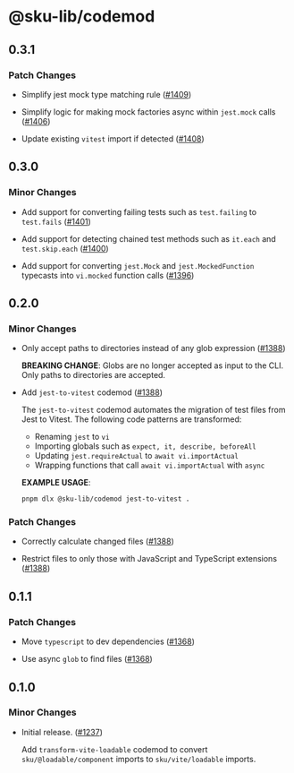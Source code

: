 # @sku-lib/codemod

## 0.3.1

### Patch Changes

- Simplify jest mock type matching rule ([#1409](https://github.com/seek-oss/sku/pull/1409))

- Simplify logic for making mock factories async within `jest.mock` calls ([#1406](https://github.com/seek-oss/sku/pull/1406))

- Update existing `vitest` import if detected ([#1408](https://github.com/seek-oss/sku/pull/1408))

## 0.3.0

### Minor Changes

- Add support for converting failing tests such as `test.failing` to `test.fails` ([#1401](https://github.com/seek-oss/sku/pull/1401))

- Add support for detecting chained test methods such as `it.each` and `test.skip.each` ([#1400](https://github.com/seek-oss/sku/pull/1400))

- Add support for converting `jest.Mock` and `jest.MockedFunction` typecasts into `vi.mocked` function calls ([#1396](https://github.com/seek-oss/sku/pull/1396))

## 0.2.0

### Minor Changes

- Only accept paths to directories instead of any glob expression ([#1388](https://github.com/seek-oss/sku/pull/1388))

  **BREAKING CHANGE**:
  Globs are no longer accepted as input to the CLI. Only paths to directories are accepted.

- Add `jest-to-vitest` codemod ([#1388](https://github.com/seek-oss/sku/pull/1388))

  The `jest-to-vitest` codemod automates the migration of test files from Jest to Vitest. The following code patterns are transformed:
  - Renaming `jest` to `vi`
  - Importing globals such as `expect, it, describe, beforeAll`
  - Updating `jest.requireActual` to `await vi.importActual`
  - Wrapping functions that call `await vi.importActual` with `async`

  **EXAMPLE USAGE**:

  ```sh
  pnpm dlx @sku-lib/codemod jest-to-vitest .
  ```

### Patch Changes

- Correctly calculate changed files ([#1388](https://github.com/seek-oss/sku/pull/1388))

- Restrict files to only those with JavaScript and TypeScript extensions ([#1388](https://github.com/seek-oss/sku/pull/1388))

## 0.1.1

### Patch Changes

- Move `typescript` to dev dependencies ([#1368](https://github.com/seek-oss/sku/pull/1368))

- Use async `glob` to find files ([#1368](https://github.com/seek-oss/sku/pull/1368))

## 0.1.0

### Minor Changes

- Initial release. ([#1237](https://github.com/seek-oss/sku/pull/1237))

  Add `transform-vite-loadable` codemod to convert `sku/@loadable/component` imports to `sku/vite/loadable` imports.
